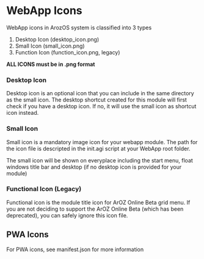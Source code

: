 # WebApp Icons

WebApp icons in ArozOS system is classified into 3 types

1. Desktop Icon  (desktop_icon.png)
2. Small Icon (small_icon.png)
3. Function Icon (function_icon.png, legacy)

**ALL ICONS must be in .png format**

### Desktop Icon

Desktop icon is an optional icon that you can include in the same directory as the small icon. The desktop shortcut created for this module will first check if you have a desktop icon. If no, it will use the small icon as shortcut icon instead.

### Small Icon

Small icon is a mandatory image icon for your webapp module. The path for the icon file is descripted in the init.agi script at your WebApp root folder. 

The small icon will be shown on everyplace including the start menu, float windows title bar and desktop (if no desktop icon is provided for your module)

### Functional Icon (Legacy)

Functional icon is the module title icon for ArOZ Online Beta grid menu. If you are not deciding to support the ArOZ Online Beta (which has been deprecated), you can safely ignore this icon file.



## PWA Icons

For PWA icons, see manifest.json for more information

